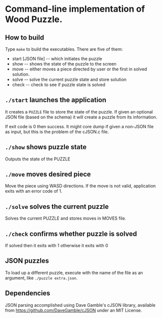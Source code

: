 # Command-line implementation of Wood Puzzle.

## How to build

Type `make` to build the executables. There are five of them:

* start [JSON file]  -- which initiates the puzzle
* show -- shows the state of the puzzle to the screen
* move -- either moves a piece directed by user or the first in solved solution.
* solve -- solve the current puzzle state and store solution
* check -- check to see if puzzle state is solved

## `./start` launches the application

It creates a `PUZZLE` file to store the state of the puzzle. If given an optional JSON file (based on the schema) it will create a puzzle from its information.

If exit code is 0 then success. It might core dump if given a non-JSON file as input, but this is the problem of the cJSON.c file.

## `./show` shows puzzle state

Outputs the state of the PUZZLE

## `./move` moves desired piece

Move the piece using WASD directions. If the move is not valid, application exits with an error code of 1.

## `./solve` solves the current puzzle

Solves the current PUZZLE and stores moves in MOVES file.

## `./check` confirms whether puzzle is solved

If solved then it exits with 1 otherwise it exits with 0

## JSON puzzles

To load up a different puzzle, execute with the name of the file as an argument, like `./puzzle extra.json`.

## Dependencies

JSON parsing accomplished using Dave Gamble's cJSON library, available
from https://github.com/DaveGamble/cJSON under an MIT License.
